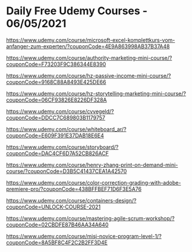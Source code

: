 # Daily Free Udemy Courses - 06/05/2021

https://www.udemy.com/course/microsoft-excel-komplettkurs-vom-anfanger-zum-experten/?couponCode=4E9A863998AB37B37A48
https://www.udemy.com/course/authority-marketing-mini-course/?couponCode=F73203F9C386344E8390
https://www.udemy.com/course/hz-passive-income-mini-course/?couponCode=9168C88A8493E425DE66
https://www.udemy.com/course/hz-storytelling-marketing-mini-course/?couponCode=06CF93826E8226DF328A
https://www.udemy.com/course/cvvegeld/?couponCode=DDCC7C689803B1179757
https://www.udemy.com/course/whiteboard_ar/?couponCode=E609F391E37DAB18E6E4
https://www.udemy.com/course/storyboard/?couponCode=DAC4CF6D7A52CB826ACF
https://www.udemy.com/course/henry-zhang-print-on-demand-mini-course/?couponCode=D3B5C41437CEA1A42570
https://www.udemy.com/course/color-correction-grading-with-adobe-premiere-pro/?couponCode=438BFFBEF71D6F3E5A76
https://www.udemy.com/course/containers-design/?couponCode=UNLOCK-COURSE-2021
https://www.udemy.com/course/mastering-agile-scrum-workshop/?couponCode=02CBDFE87B46AA34A640
https://www.udemy.com/course/misj-novice-program-level-1/?couponCode=8A5BF8C4F2C2B2FF3D4E
